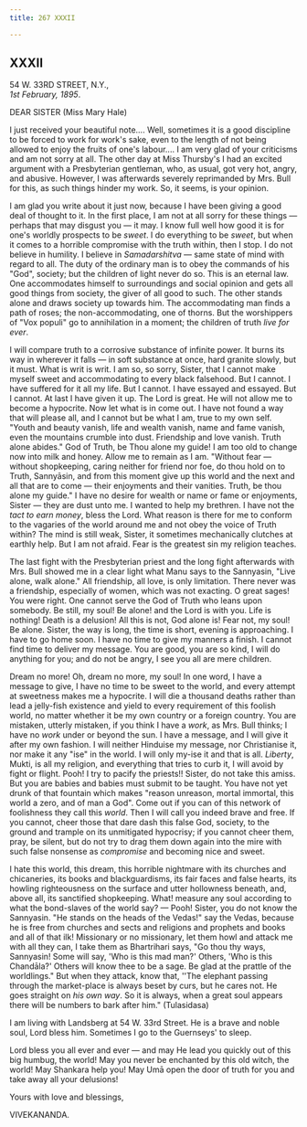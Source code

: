 ```yaml
---
title: 267 XXXII

---
```

  

  
  
  
  


## XXXII

54 W. 33RD STREET, N.Y.,  
*1st February, 1895*.

DEAR SISTER (Miss Mary Hale)

I just received your beautiful note.... Well, sometimes it is a good
discipline to be forced to work for work's sake, even to the length of
not being allowed to enjoy the fruits of one's labour.... I am very glad
of your criticisms and am not sorry at all. The other day at Miss
Thursby's I had an excited argument with a Presbyterian gentleman, who,
as usual, got very hot, angry, and abusive. However, I was afterwards
severely reprimanded by Mrs. Bull for this, as such things hinder my
work. So, it seems, is your opinion.

I am glad you write about it just now, because I have been giving a good
deal of thought to it. In the first place, I am not at all sorry for
these things — perhaps that may disgust you — it may. I know full well
how good it is for one's worldly prospects to be *sweet*. I do
everything to be *sweet*, but when it comes to a horrible compromise
with the truth within, then I stop. I do not believe in humility. I
believe in *Samadarshitva* — same state of mind with regard to all. The
duty of the ordinary man is to obey the commands of his "God", society;
but the children of light never do so. This is an eternal law. One
accommodates himself to surroundings and social opinion and gets all
good things from society, the giver of all good to such. The other
stands alone and draws society up towards him. The accommodating man
finds a path of roses; the non-accommodating, one of thorns. But the
worshippers of "Vox populi" go to annihilation in a moment; the children
of truth *live for ever*.

I will compare truth to a corrosive substance of infinite power. It
burns its way in wherever it falls — in soft substance at once, hard
granite slowly, but it must. What is writ is writ. I am so, so sorry,
Sister, that I cannot make myself sweet and accommodating to every black
falsehood. But I cannot. I have suffered for it all my life. But I
cannot. I have essayed and essayed. But I cannot. At last I have given
it up. The Lord is great. He will not allow me to become a hypocrite.
Now let what is in come out. I have not found a way that will please
all, and I cannot but be what I am, true to my own self. "Youth and
beauty vanish, life and wealth vanish, name and fame vanish, even the
mountains crumble into dust. Friendship and love vanish. Truth alone
abides." God of Truth, be Thou alone my guide! I am too old to change
now into milk and honey. Allow me to remain as I am. "Without fear —
without shopkeeping, caring neither for friend nor foe, do thou hold on
to Truth, Sannyāsin, and from this moment give up this world and the
next and all that are to come — their enjoyments and their vanities.
Truth, be thou alone my guide." I have no desire for wealth or name or
fame or enjoyments, Sister — they are dust unto me. I wanted to help my
brethren. I have not the *tact to earn money*, bless the Lord. What
reason is there for me to conform to the vagaries of the world around me
and not obey the voice of Truth within? The mind is still weak, Sister,
it sometimes mechanically clutches at earthly help. But I am not afraid.
Fear is the greatest sin my religion teaches.

The last fight with the Presbyterian priest and the long fight
afterwards with Mrs. Bull showed me in a clear light what Manu says to
the Sannyasin, "Live alone, walk alone." All friendship, all love, is
only limitation. There never was a friendship, especially of women,
which was not exacting. O great sages! You were right. One cannot serve
the God of Truth who leans upon somebody. Be still, my soul! Be alone!
and the Lord is with you. Life is nothing! Death is a delusion! All this
is not, God alone is! Fear not, my soul! Be alone. Sister, the way is
long, the time is short, evening is approaching. I have to go home soon.
I have no time to give my manners a finish. I cannot find time to
deliver my message. You are good, you are so kind, I will do anything
for you; and do not be angry, I see you all are mere children.

Dream no more! Oh, dream no more, my soul! In one word, I have a message
to give, I have no time to be sweet to the world, and every attempt at
sweetness makes me a hypocrite. I will die a thousand deaths rather than
lead a jelly-fish existence and yield to every requirement of this
foolish world, no matter whether it be my own country or a foreign
country. You are mistaken, utterly mistaken, if you think I have a
*work*, as Mrs. Bull thinks; I have no *work* under or beyond the sun. I
have a message, and I will give it after my own fashion. I will neither
Hinduise my message, nor Christianise it, nor make it any "ise" in the
world. I will only my-ise it and that is all. *Liberty*, Mukti, is all
my religion, and everything that tries to curb it, I will avoid by fight
or flight. Pooh! I try to pacify the priests!! Sister, do not take this
amiss. But you are babies and babies must submit to be taught. You have
not yet drunk of that fountain which makes "reason unreason, mortal
immortal, this world a zero, and of man a God". Come out if you can of
this network of foolishness they call this *world*. Then I will call you
indeed brave and free. If you cannot, cheer those that dare dash this
false God, society, to the ground and trample on its unmitigated
hypocrisy; if you cannot cheer them, pray, be silent, but do not try to
drag them down again into the mire with such false nonsense as
*compromise* and becoming nice and sweet.

I hate this world, this dream, this horrible nightmare with its churches
and chicaneries, its books and blackguardisms, its fair faces and false
hearts, its howling righteousness on the surface and utter hollowness
beneath, and, above all, its sanctified shopkeeping. What! measure any
soul according to what the bond-slaves of the world say? — Pooh! Sister,
you do not know the Sannyasin. "He stands on the heads of the Vedas!"
say the Vedas, because he is free from churches and sects and religions
and prophets and books and all of that ilk! Missionary or no missionary,
let them howl and attack me with all they can, I take them as
Bhartrihari says, "Go thou thy ways, Sannyasin! Some will say, 'Who is
this mad man?' Others, 'Who is this Chandāla?' Others will know thee to
be a sage. Be glad at the prattle of the worldlings." But when they
attack, know that, ''The elephant passing through the market-place is
always beset by curs, but he cares not. He goes straight on *his own
way*. So it is always, when a great soul appears there will be numbers
to bark after him." (Tulasidasa)

I am living with Landsberg at 54 W. 33rd Street. He is a brave and noble
soul, Lord bless him. Sometimes I go to the Guernseys' to sleep.

Lord bless you all ever and ever — and may He lead you quickly out of
this big humbug, the world! May you never be enchanted by this old
witch, the world! May Shankara help you! May Umā open the door of truth
for you and take away all your delusions!

Yours with love and blessings,

VIVEKANANDA.